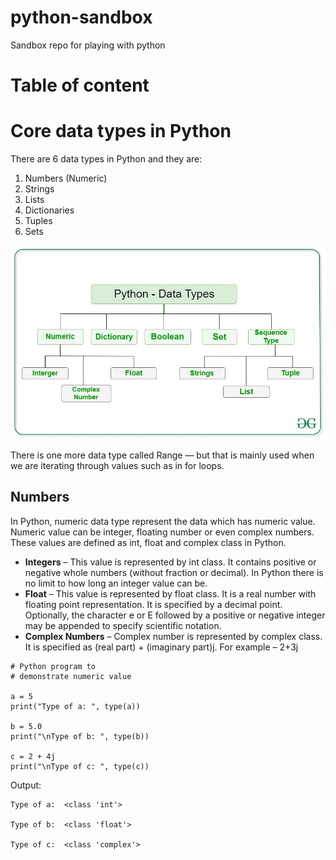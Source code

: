 # python-sandbox
Sandbox repo for playing with python

# Table of content

# Core data types in Python

There are 6 data types in Python and they are:

1. Numbers (Numeric)
2. Strings
3. Lists
4. Dictionaries
5. Tuples
6. Sets

![data](https://github.com/rgederin/python-sandbox/blob/master/img/types.jpeg)


There is one more data type called Range — but that is mainly used when we are iterating through values such as in for loops.


## Numbers

In Python, numeric data type represent the data which has numeric value. Numeric value can be integer, floating number or even complex numbers. These values are defined as int, float and complex class in Python. 

* **Integers** – This value is represented by int class. It contains positive or negative whole numbers (without fraction or decimal). In Python there is no limit to how long an integer value can be.
* **Float** – This value is represented by float class. It is a real number with floating point representation. It is specified by a decimal point. Optionally, the character e or E followed by a positive or negative integer may be appended to specify scientific notation. 
* **Complex Numbers** – Complex number is represented by complex class. It is specified as (real part) + (imaginary part)j. For example – 2+3j 

```
# Python program to
# demonstrate numeric value
 
a = 5
print("Type of a: ", type(a))
 
b = 5.0
print("\nType of b: ", type(b))
 
c = 2 + 4j
print("\nType of c: ", type(c))
```

Output:

```
Type of a:  <class 'int'>

Type of b:  <class 'float'>

Type of c:  <class 'complex'>
```